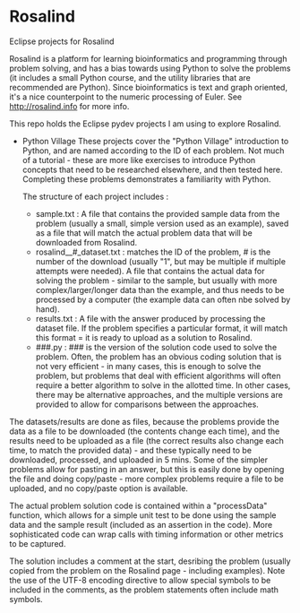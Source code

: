 # Rosalind
Eclipse projects for Rosalind

Rosalind is a platform for learning bioinformatics and programming through problem solving, and has a bias towards using Python to solve the problems (it includes a small Python course, and the utility libraries that are recommended are Python).  Since bioinformatics is text and graph oriented, it's a nice counterpoint to the numeric processing of Euler.  See http://rosalind.info for more info.

This repo holds the Eclipse pydev projects I am using to explore Rosalind.

- Python Village
  These projects cover the "Python Village" introduction to Python, and are named according to the ID of each problem.  Not much of a tutorial - these are more like exercises to introduce Python concepts that need to be researched elsewhere, and then tested here.  Completing these problems demonstrates a familiarity with Python.

  The structure of each project includes :
  - sample.txt : A file that contains the provided sample data from the problem (usually a small, simple version used as an example), saved as a file that will match the actual problem data that will be downloaded from Rosalind.
  - rosalind_<ID>_#_dataset.txt : <ID> matches the ID of the problem, # is the number of the download (usually "1", but may be multiple if multiple attempts were needed).  A file that contains the actual data for solving the problem - similar to the sample, but usually with more complex/larger/longer data than the example, and thus needs to be processed by a computer (the example data can often nbe solved by hand).
  - results.txt : A file with the answer produced by processing the dataset file.  If the problem specifies a particular format, it will match this format = it is ready to upload as a solution to Rosalind.
  - ###.py : ### is the version of the solution code used to solve the problem.  Often, the problem has an obvious coding solution that is not very efficient - in many cases, this is enough to solve the problem, but problems that deal with efficient algorithms will often require a better algorithm to solve in the allotted time.  In other cases, there may be alternative approaches, and the multiple versions are provided to allow for comparisons between the approaches.

The datasets/results are done as files, because the problems provide the data as a file to be downloaded (the contents change each time), and the results need to be uploaded as a file (the correct results also change each time, to match the provided data) - and these typically need to be downloaded, processed, and uploaded in 5 mins.  Some of the simpler problems allow for pasting in an answer, but this is easily done by opening the file and doing copy/paste - more complex problems require a file to be uploaded, and no copy/paste option is available.

The actual problem solution code is contained within a "processData" function, which allows for a simple unit test to be done using the sample data and the sample result (included as an assertion in the code).  More sophisticated code can wrap calls with timing information or other metrics to be captured.

The solution includes a comment at the start, desribing the problem (usually copied from the problem on the Rosalind page - including examples).  Note the use of the UTF-8 encoding directive to allow special symbols to be included in the comments, as the problem statements often include math symbols.
